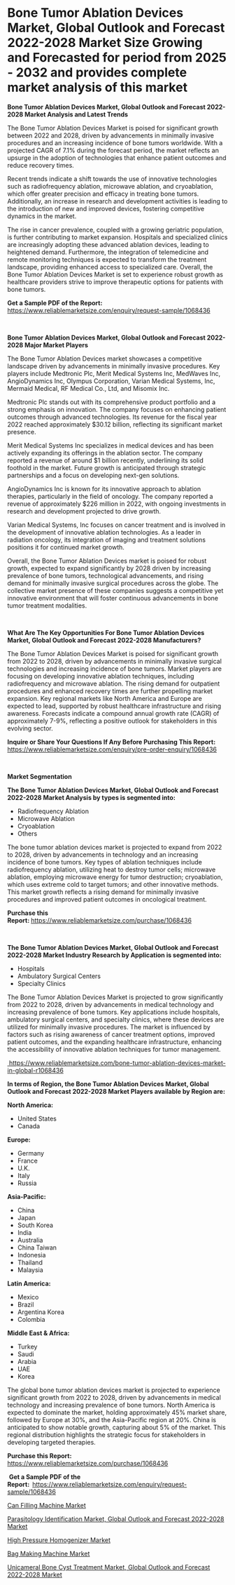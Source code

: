 <p><h1>Bone Tumor Ablation Devices Market, Global Outlook and Forecast 2022-2028 Market Size Growing and Forecasted for period from 2025 - 2032 and provides complete market analysis of this market</h1></p><p><strong>Bone Tumor Ablation Devices Market, Global Outlook and Forecast 2022-2028 Market Analysis and Latest Trends</strong></p>
<p><p>The Bone Tumor Ablation Devices Market is poised for significant growth between 2022 and 2028, driven by advancements in minimally invasive procedures and an increasing incidence of bone tumors worldwide. With a projected CAGR of 7.1% during the forecast period, the market reflects an upsurge in the adoption of technologies that enhance patient outcomes and reduce recovery times.</p><p>Recent trends indicate a shift towards the use of innovative technologies such as radiofrequency ablation, microwave ablation, and cryoablation, which offer greater precision and efficacy in treating bone tumors. Additionally, an increase in research and development activities is leading to the introduction of new and improved devices, fostering competitive dynamics in the market.</p><p>The rise in cancer prevalence, coupled with a growing geriatric population, is further contributing to market expansion. Hospitals and specialized clinics are increasingly adopting these advanced ablation devices, leading to heightened demand. Furthermore, the integration of telemedicine and remote monitoring techniques is expected to transform the treatment landscape, providing enhanced access to specialized care. Overall, the Bone Tumor Ablation Devices Market is set to experience robust growth as healthcare providers strive to improve therapeutic options for patients with bone tumors.</p></p>
<p><strong>Get a Sample PDF of the Report:&nbsp;</strong> <a href="https://www.reliablemarketsize.com/enquiry/request-sample/1068436?utm_campaign=2034&utm_medium=2&utm_source=Github&utm_content=ia&utm_term=21032025&utm_id=bone-tumor-ablation-devices-market-global-outlook-and-forecast-2022-2028">https://www.reliablemarketsize.com/enquiry/request-sample/1068436</a></p>
<p>&nbsp;</p>
<p><strong>Bone Tumor Ablation Devices Market, Global Outlook and Forecast 2022-2028 Major Market Players</strong></p>
<p><p>The Bone Tumor Ablation Devices market showcases a competitive landscape driven by advancements in minimally invasive procedures. Key players include Medtronic Plc, Merit Medical Systems Inc, MedWaves Inc, AngioDynamics Inc, Olympus Corporation, Varian Medical Systems, Inc, Mermaid Medical, RF Medical Co., Ltd, and Misomix Inc.</p><p>Medtronic Plc stands out with its comprehensive product portfolio and a strong emphasis on innovation. The company focuses on enhancing patient outcomes through advanced technologies. Its revenue for the fiscal year 2022 reached approximately $30.12 billion, reflecting its significant market presence.</p><p>Merit Medical Systems Inc specializes in medical devices and has been actively expanding its offerings in the ablation sector. The company reported a revenue of around $1 billion recently, underlining its solid foothold in the market. Future growth is anticipated through strategic partnerships and a focus on developing next-gen solutions.</p><p>AngioDynamics Inc is known for its innovative approach to ablation therapies, particularly in the field of oncology. The company reported a revenue of approximately $226 million in 2022, with ongoing investments in research and development projected to drive growth.</p><p>Varian Medical Systems, Inc focuses on cancer treatment and is involved in the development of innovative ablation technologies. As a leader in radiation oncology, its integration of imaging and treatment solutions positions it for continued market growth.</p><p>Overall, the Bone Tumor Ablation Devices market is poised for robust growth, expected to expand significantly by 2028 driven by increasing prevalence of bone tumors, technological advancements, and rising demand for minimally invasive surgical procedures across the globe. The collective market presence of these companies suggests a competitive yet innovative environment that will foster continuous advancements in bone tumor treatment modalities.</p></p>
<p>&nbsp;</p>
<p><strong>What Are The Key Opportunities For Bone Tumor Ablation Devices Market, Global Outlook and Forecast 2022-2028 Manufacturers?</strong></p>
<p><p>The Bone Tumor Ablation Devices Market is poised for significant growth from 2022 to 2028, driven by advancements in minimally invasive surgical technologies and increasing incidence of bone tumors. Market players are focusing on developing innovative ablation techniques, including radiofrequency and microwave ablation. The rising demand for outpatient procedures and enhanced recovery times are further propelling market expansion. Key regional markets like North America and Europe are expected to lead, supported by robust healthcare infrastructure and rising awareness. Forecasts indicate a compound annual growth rate (CAGR) of approximately 7-9%, reflecting a positive outlook for stakeholders in this evolving sector.</p></p>
<p><strong>Inquire or Share Your Questions If Any Before Purchasing This Report:</strong> <a href="https://www.reliablemarketsize.com/enquiry/pre-order-enquiry/1068436?utm_campaign=2034&utm_medium=2&utm_source=Github&utm_content=ia&utm_term=21032025&utm_id=bone-tumor-ablation-devices-market-global-outlook-and-forecast-2022-2028">https://www.reliablemarketsize.com/enquiry/pre-order-enquiry/1068436</a></p>
<p>&nbsp;</p>
<p><strong>Market Segmentation</strong></p>
<p><strong>The Bone Tumor Ablation Devices Market, Global Outlook and Forecast 2022-2028 Market Analysis by types is segmented into:</strong></p>
<p><ul><li>Radiofrequency Ablation</li><li>Microwave Ablation</li><li>Cryoablation</li><li>Others</li></ul></p>
<p><p>The bone tumor ablation devices market is projected to expand from 2022 to 2028, driven by advancements in technology and an increasing incidence of bone tumors. Key types of ablation techniques include radiofrequency ablation, utilizing heat to destroy tumor cells; microwave ablation, employing microwave energy for tumor destruction; cryoablation, which uses extreme cold to target tumors; and other innovative methods. This market growth reflects a rising demand for minimally invasive procedures and improved patient outcomes in oncological treatment.</p></p>
<p><strong>Purchase this Report:&nbsp;</strong><a href="https://www.reliablemarketsize.com/purchase/1068436?utm_campaign=2034&utm_medium=2&utm_source=Github&utm_content=ia&utm_term=21032025&utm_id=bone-tumor-ablation-devices-market-global-outlook-and-forecast-2022-2028">https://www.reliablemarketsize.com/purchase/1068436</a></p>
<p>&nbsp;</p>
<p><strong>The Bone Tumor Ablation Devices Market, Global Outlook and Forecast 2022-2028 Market Industry Research by Application is segmented into:</strong></p>
<p><ul><li>Hospitals</li><li>Ambulatory Surgical Centers</li><li>Specialty Clinics</li></ul></p>
<p><p>The Bone Tumor Ablation Devices Market is projected to grow significantly from 2022 to 2028, driven by advancements in medical technology and increasing prevalence of bone tumors. Key applications include hospitals, ambulatory surgical centers, and specialty clinics, where these devices are utilized for minimally invasive procedures. The market is influenced by factors such as rising awareness of cancer treatment options, improved patient outcomes, and the expanding healthcare infrastructure, enhancing the accessibility of innovative ablation techniques for tumor management.</p></p>
<p><a href="https://www.reliablemarketsize.com/bone-tumor-ablation-devices-market-in-global-r1068436?utm_campaign=2034&utm_medium=2&utm_source=Github&utm_content=ia&utm_term=21032025&utm_id=bone-tumor-ablation-devices-market-global-outlook-and-forecast-2022-2028">&nbsp;https://www.reliablemarketsize.com/bone-tumor-ablation-devices-market-in-global-r1068436</a></p>
<p><strong>In terms of Region, the Bone Tumor Ablation Devices Market, Global Outlook and Forecast 2022-2028 Market Players available by Region are:</strong></p>
<p>
    <p> <strong> North America: </strong>
        <ul>
            <li>United States</li>
            <li>Canada</li>
        </ul>
        </p> 
    <p> <strong> Europe: </strong>
        <ul>
            <li>Germany</li>
            <li>France</li>
            <li>U.K.</li>
            <li>Italy</li>
            <li>Russia</li>
        </ul>
        </p> 
    <p> <strong> Asia-Pacific: </strong>
        <ul>
            <li>China</li>
            <li>Japan</li>
            <li>South Korea</li>
            <li>India</li>
            <li>Australia</li>
            <li>China Taiwan</li>
            <li>Indonesia</li>
            <li>Thailand</li>
            <li>Malaysia</li>
        </ul>
        </p> 
    <p> <strong> Latin America: </strong>
        <ul>
            <li>Mexico</li>
            <li>Brazil</li>
            <li>Argentina Korea</li>
            <li>Colombia</li>
        </ul>
        </p> 
    <p> <strong> Middle East & Africa: </strong>
        <ul>
            <li>Turkey</li>
            <li>Saudi</li>
            <li>Arabia</li>
            <li>UAE</li>
            <li>Korea</li>
        </ul>
    </p>
    </p>
<p><p>The global bone tumor ablation devices market is projected to experience significant growth from 2022 to 2028, driven by advancements in medical technology and increasing prevalence of bone tumors. North America is expected to dominate the market, holding approximately 45% market share, followed by Europe at 30%, and the Asia-Pacific region at 20%. China is anticipated to show notable growth, capturing about 5% of the market. This regional distribution highlights the strategic focus for stakeholders in developing targeted therapies.</p></p>
<p><strong>Purchase this Report: </strong><a href="https://www.reliablemarketsize.com/purchase/1068436?utm_campaign=2034&utm_medium=2&utm_source=Github&utm_content=ia&utm_term=21032025&utm_id=bone-tumor-ablation-devices-market-global-outlook-and-forecast-2022-2028">https://www.reliablemarketsize.com/purchase/1068436</a></p>
<p>&nbsp;<strong>Get a Sample PDF of the Report:&nbsp;&nbsp;</strong><a href="https://www.reliablemarketsize.com/enquiry/request-sample/1068436?utm_campaign=2034&utm_medium=2&utm_source=Github&utm_content=ia&utm_term=21032025&utm_id=bone-tumor-ablation-devices-market-global-outlook-and-forecast-2022-2028">https://www.reliablemarketsize.com/enquiry/request-sample/1068436</a></p>
<p><strong></strong></p>
<p><p><a href="https://www.linkedin.com/pulse/can-filling-machine-market-analysis-product-segmentation-k39ff?utm_campaign=2034&utm_medium=2&utm_source=Github&utm_content=ia&utm_term=21032025&utm_id=bone-tumor-ablation-devices-market-global-outlook-and-forecast-2022-2028">Can Filling Machine Market</a></p><p><a href="https://github.com/yosenadhler/Market-Research-Report-List-1/blob/main/parasitology-identification-market-global-outlook-and-forecast-2022-2028-market.md?utm_campaign=2034&utm_medium=2&utm_source=Github&utm_content=ia&utm_term=21032025&utm_id=bone-tumor-ablation-devices-market-global-outlook-and-forecast-2022-2028">Parasitology Identification Market, Global Outlook and Forecast 2022-2028 Market</a></p><p><a href="https://www.linkedin.com/pulse/comprehensive-overview-high-pressure-homogenizer-market-dwcsf?utm_campaign=2034&utm_medium=2&utm_source=Github&utm_content=ia&utm_term=21032025&utm_id=bone-tumor-ablation-devices-market-global-outlook-and-forecast-2022-2028">High Pressure Homogenizer Market</a></p><p><a href="https://www.linkedin.com/pulse/bag-making-machine-market-report-creating-business-strategies-k9mff?utm_campaign=2034&utm_medium=2&utm_source=Github&utm_content=ia&utm_term=21032025&utm_id=bone-tumor-ablation-devices-market-global-outlook-and-forecast-2022-2028">Bag Making Machine Market</a></p><p><a href="https://github.com/achilekirwan/Market-Research-Report-List-1/blob/main/unicameral-bone-cyst-treatment-market-global-outlook-and-forecast-2022-2028-market.md?utm_campaign=2034&utm_medium=2&utm_source=Github&utm_content=ia&utm_term=21032025&utm_id=bone-tumor-ablation-devices-market-global-outlook-and-forecast-2022-2028">Unicameral Bone Cyst Treatment Market, Global Outlook and Forecast 2022-2028 Market</a></p></p>